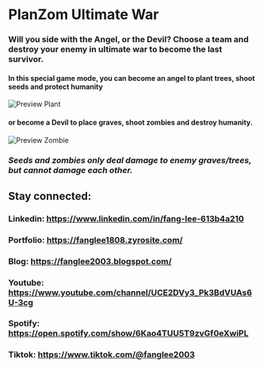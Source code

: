 # PlanZom Ultimate War
### Will you side with the **Angel**, or the **Devil**? Choose a team and destroy your enemy in ultimate war to become the last survivor.

#### In this special game mode, you can become an angel to plant trees, shoot seeds and protect humanity 
![Preview Plant](https://user-images.githubusercontent.com/75077747/177241862-8d44b211-6b23-4731-80ab-d4b3824b44ea.png)

#### or become a Devil to place graves, shoot zombies and destroy humanity.
![Preview Zombie](https://user-images.githubusercontent.com/75077747/177241921-34b2bc11-5c6f-4de3-ae34-2a5e6f948c4b.png)

### *Seeds and zombies only deal damage to enemy graves/trees, but cannot damage each other.*

## Stay connected:

### Linkedin: https://www.linkedin.com/in/fang-lee-613b4a210
### Portfolio: https://fanglee1808.zyrosite.com/
### Blog: https://fanglee2003.blogspot.com/
### Youtube: https://www.youtube.com/channel/UCE2DVy3_Pk3BdVUAs6U-3cg
### Spotify: https://open.spotify.com/show/6Kao4TUU5T9zvGf0eXwiPL
### Tiktok: https://www.tiktok.com/@fanglee2003
